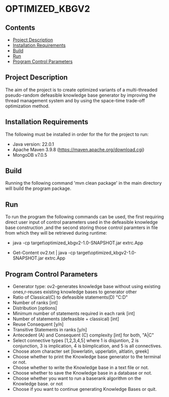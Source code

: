 # OPTIMIZED_KBGV2

## Contents

- [Project Description](#project-description)
- [Installation Requirements](#installation-requirements)
- [Build](#build)
- [Run](#run)
- [Program Control Parameters](#program-control-parameters)

## Project Description

The aim of the project is to create optimized variants of a multi-threaded pseudo-random defeasible knowledge base generator by improving the thread management system and by using the space-time trade-off optimization method.

## Installation Requirements

The following must be installed in order for the for the project to run:

- Java version: 22.0.1
- Apache Maven 3.9.8 (https://maven.apache.org/download.cgi)
- MongoDB v7.0.5

## Build

Running the following command 'mvn clean package' in the main directory will build the program package.

## Run

To run the program the following commands can be used, the first requiring direct user input of control parameters used in the defeasible knowledge base construction ,and the second storing those control paramters in file from which they will be retrieved during runtime:

- java -cp target\optimized_kbgv2-1.0-SNAPSHOT.jar extrc.App

- Get-Content ov2.txt | java -cp target\optimized_kbgv2-1.0-SNAPSHOT.jar extrc.App

## Program Control Parameters

- Generator type: ov2-generates knowledge base without using existing ones,r-reuses existing knowledge bases to generator other
- Ratio of Classical(C) to defeasible statements(D) "C:D"
- Number of ranks [int]
- Distribution [options]
- Minimum number of statements required in each rank [int]
- Number of statements (defeasible + classical) [int]
- Reuse Consequent [y/n]
- Transitive Statements in ranks [y/n]
- Antecedent (A) and Consequent (C) complexity [int] for both, "A|C"
- Select connective types [1,2,3,4,5] where 1 is disjuntion, 2 is conjunction, 3 is implication, 4 is biimplication, and 5 is all connectives.
- Choose atom character set [lowerlatin, upperlatin, altlatin, greek]
- Choose whether to print the Knowledge base generator to the terminal or not.
- Choose whether to write the Knowledge base in a text file or not.
- Choose whether to save the Knowledge base in a database or not.
- Choose whether you want to run a baserank algorithm on the Knowledge base. or not
- Choose if you want to continue generating Knowledge Bases or quit.
